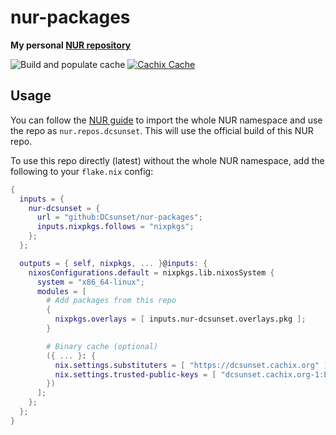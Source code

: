 # nur-packages

**My personal [NUR repository](https://nur.nix-community.org/repos/dcsunset/)**

<!-- Remove this if you don't use github actions -->
![Build and populate cache](https://github.com/DCsunset/nur-packages/workflows/Build%20and%20populate%20cache/badge.svg)
[![Cachix Cache](https://img.shields.io/badge/cachix-dcsunset-blue.svg)](https://dcsunset.cachix.org)


## Usage

You can follow the [NUR guide](https://github.com/nix-community/NUR#how-to-use) to import the whole NUR namespace
and use the repo as `nur.repos.dcsunset`.
This will use the official build of this NUR repo.

To use this repo directly (latest) without the whole NUR namespace,
add the following to your `flake.nix` config:

```nix
{
  inputs = {
    nur-dcsunset = {
      url = "github:DCsunset/nur-packages";
      inputs.nixpkgs.follows = "nixpkgs";
    };
  };

  outputs = { self, nixpkgs, ... }@inputs: {
    nixosConfigurations.default = nixpkgs.lib.nixosSystem {
      system = "x86_64-linux";
      modules = [
        # Add packages from this repo
        {
          nixpkgs.overlays = [ inputs.nur-dcsunset.overlays.pkg ];
        }

        # Binary cache (optional)
        ({ ... }: {
          nix.settings.substituters = [ "https://dcsunset.cachix.org" ];
          nix.settings.trusted-public-keys = [ "dcsunset.cachix.org-1:EGXkNb1C+03/dYGG5QOFt9cXIiZcuwMLDcdZw1wlkU0=" ];
        })
      ];
    };
  };
}
```

